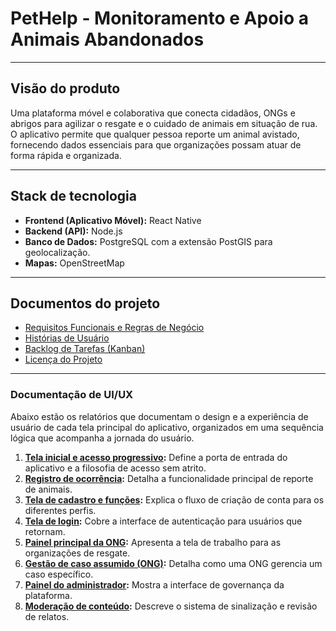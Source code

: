 # PetHelp - Monitoramento e Apoio a Animais Abandonados

---

## Visão do produto

Uma plataforma móvel e colaborativa que conecta cidadãos, ONGs e abrigos para agilizar o resgate e o cuidado de animais em situação de rua. O aplicativo permite que qualquer pessoa reporte um animal avistado, fornecendo dados essenciais para que organizações possam atuar de forma rápida e organizada.

---

## Stack de tecnologia

- **Frontend (Aplicativo Móvel):** React Native
- **Backend (API):** Node.js
- **Banco de Dados:** PostgreSQL com a extensão PostGIS para geolocalização.
- **Mapas:** OpenStreetMap

---

## Documentos do projeto

- [Requisitos Funcionais e Regras de Negócio](docs/requirements.md)
- [Histórias de Usuário](docs/features.md)
- [Backlog de Tarefas (Kanban)](docs/kanban_tasks.md)
- [Licença do Projeto](LICENSE.md)

---

### Documentação de UI/UX

Abaixo estão os relatórios que documentam o design e a experiência de usuário de cada tela principal do aplicativo, organizados em uma sequência lógica que acompanha a jornada do usuário.

1.  **[Tela inicial e acesso progressivo](docs/ui-ux/relatorio_UI_UX_tela_inicial.md):** Define a porta de entrada do aplicativo e a filosofia de acesso sem atrito.
2.  **[Registro de ocorrência](docs/ui-ux/relatorio_UI_UX_registro.md):** Detalha a funcionalidade principal de reporte de animais.
3.  **[Tela de cadastro e funções](docs/ui-ux/relatorio_UI_UX_tela_cadastro.md):** Explica o fluxo de criação de conta para os diferentes perfis.
4.  **[Tela de login](docs/ui-ux/relatorio_UI_UX_tela_login.md):** Cobre a interface de autenticação para usuários que retornam.
5.  **[Painel principal da ONG](docs/ui-ux/relatorio_UI_UX_painel_ONG.md):** Apresenta a tela de trabalho para as organizações de resgate.
6.  **[Gestão de caso assumido (ONG)](docs/ui-ux/relatorio_UI_UX_gestao_caso_assumido.md):** Detalha como uma ONG gerencia um caso específico.
7.  **[Painel do administrador](docs/ui-ux/relatorio_UI_UX_painel_admin.md):** Mostra a interface de governança da plataforma.
8.  **[Moderação de conteúdo](docs/ui-ux/relatorio_UI_UX_moderacao_conteudo.md):** Descreve o sistema de sinalização e revisão de relatos.

